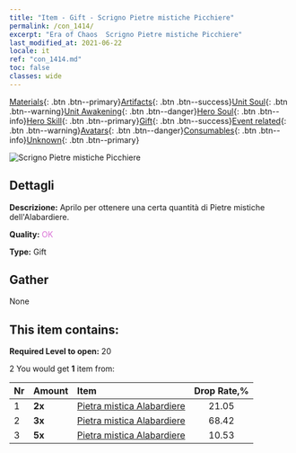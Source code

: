 ```yaml
---
title: "Item - Gift - Scrigno Pietre mistiche Picchiere"
permalink: /con_1414/
excerpt: "Era of Chaos  Scrigno Pietre mistiche Picchiere"
last_modified_at: 2021-06-22
locale: it
ref: "con_1414.md"
toc: false
classes: wide
---
```

 [Materials](/ItemsIT/){: .btn .btn--primary}[Artifacts](/ItemsIT/Artifacts/){: .btn .btn--success}[Unit Soul](/ItemsIT/UnitSoul/){: .btn .btn--warning}[Unit Awakening](/ItemsIT/UnitAwakening/){: .btn .btn--danger}[Hero Soul](/ItemsIT/HeroSoul/){: .btn .btn--info}[Hero Skill](/ItemsIT/HeroSkill/){: .btn .btn--primary}[Gift](/ItemsIT/Gift/){: .btn .btn--success}[Event related](/ItemsIT/Events/){: .btn .btn--warning}[Avatars](/ItemsIT/Avatars/){: .btn .btn--danger}[Consumables](/ItemsIT/Consumables/){: .btn .btn--info}[Unknown](/ItemsIT/Unknown/){: .btn .btn--primary}

 ![Scrigno Pietre mistiche Picchiere](/images/t/i_907028.png)

## Dettagli
 **Descrizione:** Aprilo per ottenere una certa quantità di Pietre mistiche dell'Alabardiere.

 **Quality:** <span style="color: #DA70D6">OK</span>

 **Type:** Gift

## Gather

  None

## This item contains:

 **Required Level to open:** 20

 2 You would get **1** item  from:

  | Nr | Amount |     Item    | Drop Rate,% |
  |:---|:-------|:------------|:---------:|
  | 1 |  **2x** | [Pietra mistica Alabardiere](/ItemsIT/unt_282/) | 21.05 | 
  | 2 |  **3x** | [Pietra mistica Alabardiere](/ItemsIT/unt_282/) | 68.42 | 
  | 3 |  **5x** | [Pietra mistica Alabardiere](/ItemsIT/unt_282/) | 10.53 | 
